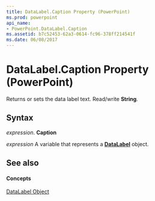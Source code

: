 ```yaml
---
title: DataLabel.Caption Property (PowerPoint)
ms.prod: powerpoint
api_name:
- PowerPoint.DataLabel.Caption
ms.assetid: b7c52453-62a3-0614-fc96-378ff214541f
ms.date: 06/08/2017
---
```



# DataLabel.Caption Property (PowerPoint)

Returns or sets the data label text. Read/write **String**.


## Syntax

 _expression_. **Caption**

 _expression_ A variable that represents a **[DataLabel](datalabel-object-powerpoint.md)** object.


## See also


#### Concepts


[DataLabel Object](datalabel-object-powerpoint.md)

